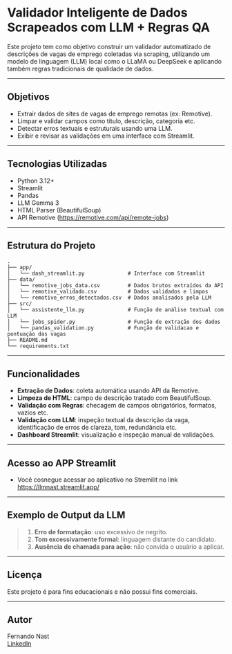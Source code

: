 #  Validador Inteligente de Dados Scrapeados com LLM + Regras QA

Este projeto tem como objetivo construir um validador automatizado de descrições de vagas de emprego coletadas via scraping, utilizando um modelo de linguagem (LLM) local como o LLaMA ou DeepSeek e aplicando também regras tradicionais de qualidade de dados.

---

##  Objetivos

- Extrair dados de sites de vagas de emprego remotas (ex: Remotive).
- Limpar e validar campos como título, descrição, categoria etc.
- Detectar erros textuais e estruturais usando uma LLM.
- Exibir e revisar as validações em uma interface com Streamlit.

---

##  Tecnologias Utilizadas

- Python 3.12+
- Streamlit
- Pandas
- LLM Gemma 3
- HTML Parser (BeautifulSoup)
- API Remotive (https://remotive.com/api/remote-jobs)

---

## Estrutura do Projeto

```
.
├── app/
│   └── dash_streamlit.py              # Interface com Streamlit
├── data/
│   └── remotive_jobs_data.csv         # Dados brutos extraídos da API
│   └── remotive_validado.csv          # Dados validados e limpos
│   └── remotive_erros_detectados.csv  # Dados analisados pela LLM
├── src/
│   └── assistente_llm.py              # Função de análise textual com LLM
│   └── jobs_spider.py                 # Função de extração dos dados
│   └── pandas_validation.py           # Função de validacao e pontuação das vagas
├── README.md
└── requirements.txt
```

---

##  Funcionalidades

-  **Extração de Dados**: coleta automática usando API da Remotive.
-  **Limpeza de HTML**: campo de descrição tratado com BeautifulSoup.
-  **Validação com Regras**: checagem de campos obrigatórios, formatos, vazios etc.
-  **Validação com LLM**: inspeção textual da descrição da vaga, identificação de erros de clareza, tom, redundância etc.
-  **Dashboard Streamlit**: visualização e inspeção manual de validações.

---
## Acesso ao APP Streamlit
- Você cosnegue acessar ao aplicativo no Stremilit no link https://llmnast.streamlit.app/

---

##  Exemplo de Output da LLM

> 1. **Erro de formatação**: uso excessivo de negrito.  
> 2. **Tom excessivamente formal**: linguagem distante do candidato.  
> 3. **Ausência de chamada para ação**: não convida o usuário a aplicar.

---

##  Licença

Este projeto é para fins educacionais e não possui fins comerciais.

---

##  Autor

Fernando Nast  
[LinkedIn](https://www.linkedin.com/in/fernandonast)